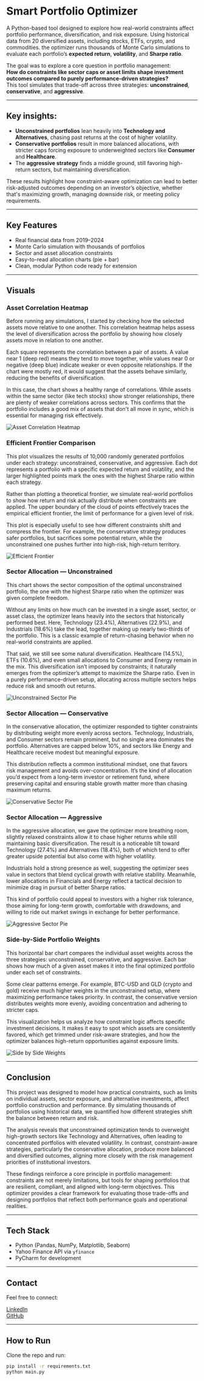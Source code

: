 # Smart Portfolio Optimizer

A Python-based tool designed to explore how real-world constraints affect portfolio performance, diversification, and risk exposure. Using historical data from 20 diversified assets, including stocks, ETFs, crypto, and commodities. the optimizer runs thousands of Monte Carlo simulations to evaluate each portfolio’s **expected return**, **volatility**, and **Sharpe ratio**.

The goal was to explore a core question in portfolio management:  
**How do constraints like sector caps or asset limits shape investment outcomes compared to purely performance-driven strategies?**  
This tool simulates that trade-off across three strategies: **unconstrained**, **conservative**, and **aggressive**.

---

## Key insights:
- **Unconstrained portfolios** lean heavily into **Technology and Alternatives**, chasing past returns at the cost of higher volatility.
- **Conservative portfolios** result in more balanced allocations, with stricter caps forcing exposure to underweighted sectors like **Consumer** and **Healthcare**.
- The **aggressive strategy** finds a middle ground, still favoring high-return sectors, but maintaining diversification.

These results highlight how constraint-aware optimization can lead to better risk-adjusted outcomes depending on an investor’s objective, whether that's maximizing growth, managing downside risk, or meeting policy requirements.

---

## Key Features

- Real financial data from 2019–2024
- Monte Carlo simulation with thousands of portfolios
- Sector and asset allocation constraints
- Easy-to-read allocation charts (pie + bar)
- Clean, modular Python code ready for extension

---

## Visuals

### Asset Correlation Heatmap

Before running any simulations, I started by checking how the selected assets move relative to one another. This correlation heatmap helps assess the level of diversification across the portfolio by showing how closely assets move in relation to one another.

Each square represents the correlation between a pair of assets. A value near 1 (deep red) means they tend to move together, while values near 0 or negative (deep blue) indicate weaker or even opposite relationships. If the chart were mostly red, it would suggest that the assets behave similarly, reducing the benefits of diversification.

In this case, the chart shows a healthy range of correlations. While assets within the same sector (like tech stocks) show stronger relationships, there are plenty of weaker correlations across sectors. This confirms that the portfolio includes a good mix of assets that don't all move in sync, which is essential for managing risk effectively.

![Asset Correlation Heatmap](./plots/asset_correlation_heatmap_dark.png)

### Efficient Frontier Comparison

This plot visualizes the results of 10,000 randomly generated portfolios under each strategy: unconstrained, conservative, and aggressive. Each dot represents a portfolio with a specific expected return and volatility, and the larger highlighted points mark the ones with the highest Sharpe ratio within each strategy.

Rather than plotting a theoretical frontier, we simulate real-world portfolios to show how return and risk actually distribute when constraints are applied. The upper boundary of the cloud of points effectively traces the empirical efficient frontier, the limit of performance for a given level of risk.

This plot is especially useful to see how different constraints shift and compress the frontier. For example, the conservative strategy produces safer portfolios, but sacrifices some potential return, while the unconstrained one pushes further into high-risk, high-return territory.

![Efficient Frontier](./plots/frontier_comparison_dark.png)

### Sector Allocation — Unconstrained

This chart shows the sector composition of the optimal unconstrained portfolio, the one with the highest Sharpe ratio when the optimizer was given complete freedom.

Without any limits on how much can be invested in a single asset, sector, or asset class, the optimizer leans heavily into the sectors that historically performed best. Here, Technology (23.4%), Alternatives (22.9%), and Industrials (18.6%) take the lead, together making up nearly two-thirds of the portfolio. This is a classic example of return-chasing behavior when no real-world constraints are applied.

That said, we still see some natural diversification. Healthcare (14.5%), ETFs (10.6%), and even small allocations to Consumer and Energy remain in the mix. This diversification isn’t imposed by constraints; it naturally emerges from the optimizer’s attempt to maximize the Sharpe ratio. Even in a purely performance-driven setup, allocating across multiple sectors helps reduce risk and smooth out returns.

![Unconstrained Sector Pie](./plots/unconstrained_sector_pie_dark.png)

### Sector Allocation — Conservative

In the conservative allocation, the optimizer responded to tighter constraints by distributing weight more evenly across sectors. Technology, Industrials, and Consumer sectors remain prominent, but no single area dominates the portfolio. Alternatives are capped below 10%, and sectors like Energy and Healthcare receive modest but meaningful exposure.

This distribution reflects a common institutional mindset, one that favors risk management and avoids over-concentration. It’s the kind of allocation you’d expect from a long-term investor or retirement fund, where preserving capital and ensuring stable growth matter more than chasing maximum returns.

![Conservative Sector Pie](./plots/conservative_sector_pie_dark.png)

### Sector Allocation — Aggressive

In the aggressive allocation, we gave the optimizer more breathing room, slightly relaxed constraints allow it to chase higher returns while still maintaining basic diversification. The result is a noticeable tilt toward Technology (27.4%) and Alternatives (18.4%), both of which tend to offer greater upside potential but also come with higher volatility.

Industrials hold a strong presence as well, suggesting the optimizer sees value in sectors that blend cyclical growth with relative stability. Meanwhile, lower allocations in Financials and Energy reflect a tactical decision to minimize drag in pursuit of better Sharpe ratios.

This kind of portfolio could appeal to investors with a higher risk tolerance, those aiming for long-term growth, comfortable with drawdowns, and willing to ride out market swings in exchange for better performance.

![Aggressive Sector Pie](./plots/aggressive_sector_pie_dark.png)

### Side-by-Side Portfolio Weights

This horizontal bar chart compares the individual asset weights across the three strategies: unconstrained, conservative, and aggressive. Each bar shows how much of a given asset makes it into the final optimized portfolio under each set of constraints.

Some clear patterns emerge. For example, BTC-USD and GLD (crypto and gold) receive much higher weights in the unconstrained setup, where maximizing performance takes priority. In contrast, the conservative version distributes weights more evenly, avoiding concentration and adhering to stricter caps.

This visualization helps us analyze how constraint logic affects specific investment decisions. It makes it easy to spot which assets are consistently favored, which get trimmed under risk-aware strategies, and how the optimizer balances high-return opportunities against exposure limits.

![Side by Side Weights](./plots/side_by_side_weights_dark.png)

---

## Conclusion

This project was designed to model how practical constraints, such as limits on individual assets, sector exposure, and alternative investments, affect portfolio construction and performance. By simulating thousands of portfolios using historical data, we quantified how different strategies shift the balance between return and risk.

The analysis reveals that unconstrained optimization tends to overweight high-growth sectors like Technology and Alternatives, often leading to concentrated portfolios with elevated volatility. In contrast, constraint-aware strategies, particularly the conservative allocation, produce more balanced and diversified outcomes, aligning more closely with the risk management priorities of institutional investors.

These findings reinforce a core principle in portfolio management: constraints are not merely limitations, but tools for shaping portfolios that are resilient, compliant, and aligned with long-term objectives. This optimizer provides a clear framework for evaluating those trade-offs and designing portfolios that reflect both performance goals and operational realities.


---

## Tech Stack

- Python (Pandas, NumPy, Matplotlib, Seaborn)
- Yahoo Finance API via `yfinance`
- PyCharm for development

---

## Contact

Feel free to connect:

[LinkedIn](https://www.linkedin.com/in/matteo-sasek-martins)  
[GitHub](https://github.com/sasekmatteo)

---

## How to Run

Clone the repo and run:

```bash
pip install -r requirements.txt
python main.py
